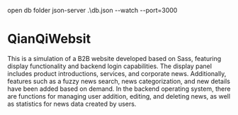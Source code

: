 open db folder
json-server .\db.json --watch --port=3000


# QianQiWebsit

This is a simulation of a B2B website developed based on Sass, featuring display functionality and backend login capabilities. The display panel includes product introductions, services, and corporate news. Additionally, features such as a fuzzy news search, news categorization, and new details have been added based on demand. In the backend operating system, there are functions for managing user addition, editing, and deleting news, as well as statistics for news data created by users.
